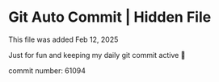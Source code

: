# Git Auto Commit | Hidden File

This file was added Feb 12, 2025

Just for fun and keeping my daily git commit active 🤪

commit number: 61094
